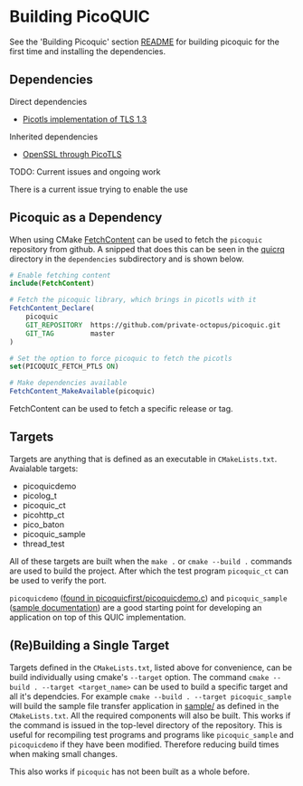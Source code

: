 # Building PicoQUIC

See the 'Building Picoquic' section [README](../README.md) for building picoquic for the first time and installing the dependencies.

## Dependencies

Direct dependencies
- [Picotls implementation of TLS 1.3](https://github.com/h2o/picotls)

Inherited dependencies
- [OpenSSL through PicoTLS]()

TODO: Current issues and ongoing work

There is a current issue trying to enable the use

## Picoquic as a Dependency

When using CMake [FetchContent](https://cmake.org/cmake/help/latest/module/FetchContent.html) can be used to fetch the `picoquic` repository from github.
A snipped that does this can be seen in the [quicrq](https://github.com/Quicr/quicrq) directory in the `dependencies` subdirectory and is shown below.

```cmake
# Enable fetching content
include(FetchContent)

# Fetch the picoquic library, which brings in picotls with it
FetchContent_Declare(
    picoquic
    GIT_REPOSITORY  https://github.com/private-octopus/picoquic.git
    GIT_TAG         master
)

# Set the option to force picoquic to fetch the picotls
set(PICOQUIC_FETCH_PTLS ON)

# Make dependencies available
FetchContent_MakeAvailable(picoquic)
```

FetchContent can be used to fetch a specific release or tag.

## Targets

Targets are anything that is defined as an executable in `CMakeLists.txt`.
Avaialable targets:

- picoquicdemo
- picolog_t
- picoquic_ct
- picohttp_ct
- pico_baton
- picoquic_sample
- thread_test

All of these targets are built when the `make .` or `cmake --build .` commands are used to build the project. After which the test program `picoquic_ct` can be used to verify the port.

`picoquicdemo` ([found in picoquicfirst/picoquicdemo.c](../picoquicfirst/picoquicdemo.c)) and `picoquic_sample` ([sample documentation](../sample/README.md)) are a good starting point for developing an application on top of this QUIC implementation.


## (Re)Building a Single Target

Targets defined in the `CMakeLists.txt`, listed above for convenience, can be build individually using cmake's `--target` option. The command `cmake --build . --target <target_name>` can be used to build a specific target and all it's dependcies. For example `cmake --build . --target picoquic_sample` will build the sample file transfer application in [sample/](../sample/README.md) as defined in the `CMakeLists.txt`. All the required components will also be built. This works if the command is issued in the top-level directory of the repository. This is useful for recompiling test programs and programs like `picoquic_sample` and `picoquicdemo` if they have been modified. Therefore reducing build times when making small changes.

This also works if `picoquic` has not been built as a whole before.
